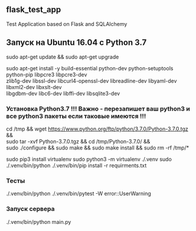 ## flask_test_app
Test Application based on Flask and SQLAlchemy

## Запуск на Ubuntu 16.04 с Python 3.7

sudo apt-get update && sudo apt-get upgrade

sudo apt-get install -y build-essential python-dev python-setuptools python-pip libpcre3 libpcre3-dev \
    zlib1g-dev libssl-dev libcurl4-openssl-dev libreadline-dev libyaml-dev libxml2-dev libxslt-dev \
    libgdbm-dev libc6-dev libffi-dev libsqlite3-dev

### Установка Python3.7 !!! Важно - перезапишет ваш python3 и все python3 пакеты если таковые имеются !!!
cd /tmp && wget https://www.python.org/ftp/python/3.7.0/Python-3.7.0.tgz && \
    sudo tar -xvf Python-3.7.0.tgz && cd /tmp/Python-3.7.0/ && \
    sudo ./configure && sudo make && sudo make install && sudo rm -rf /tmp/*

sudo pip3 install virtualenv
sudo python3 -m virtualenv ./.venv
sudo ./.venv/bin/python ./.venv/bin/pip install -r requirments.txt

### Тесты
./.venv/bin/python ./.venv/bin/pytest -W error::UserWarning

### Запуск сервера
./.venv/bin/python main.py
